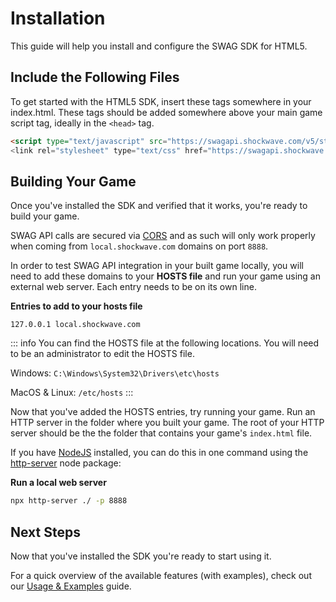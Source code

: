 # Installation

This guide will help you install and configure the SWAG SDK for HTML5.

## Include the Following Files

To get started with the HTML5 SDK, insert these tags somewhere in your index.html. These tags should be added somewhere above your main game script tag, ideally in the `<head>` tag.

```html
<script type="text/javascript" src="https://swagapi.shockwave.com/v5/staging/dist/swag-api.js">
<link rel="stylesheet" type="text/css" href="https://swagapi.shockwave.com/v5/staging/dist/swag-api.css">
```

## Building Your Game

Once you've installed the SDK and verified that it works, you're ready to build your game. 

SWAG API calls are secured via [CORS](https://developer.mozilla.org/en-US/docs/Web/HTTP/CORS) and as such will only work properly when coming from `local.shockwave.com` domains on port `8888`. 

In order to test SWAG API integration in your built game locally, you will need to add these domains to your **HOSTS file** and run your game using an external web server. Each entry needs to be on its own line.

**Entries to add to your hosts file**

```
127.0.0.1 local.shockwave.com
```

::: info
You can find the HOSTS file at the following locations. You will need to be an administrator to edit the HOSTS file.

Windows: `C:\Windows\System32\Drivers\etc\hosts`

MacOS & Linux: `/etc/hosts`
:::

Now that you've added the HOSTS entries, try running your game. Run an HTTP server in the folder where you built your game. The root of your HTTP server should be the the folder that contains your game's `index.html` file.

If you have [NodeJS](https://nodejs.org/en) installed, you can do this in one command using the [http-server](https://www.npmjs.com/package/http-server) node package:

**Run a local web server**
```sh
npx http-server ./ -p 8888
```

## Next Steps

Now that you've installed the SDK you're ready to start using it. 

For a quick overview of the available features (with examples), check out our [Usage & Examples](/html5/version-5/usage-and-examples) guide.
